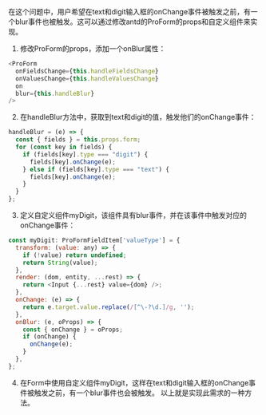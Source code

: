 在这个问题中，用户希望在text和digit输入框的onChange事件被触发之前，有一个blur事件也被触发。这可以通过修改antd的ProForm的props和自定义组件来实现。

1. 修改ProForm的props，添加一个onBlur属性：

```javascript
<ProForm
  onFieldsChange={this.handleFieldsChange}
  onValuesChange={this.handleValuesChange}
  on
  blur={this.handleBlur}
/>
```

2. 在handleBlur方法中，获取到text和digit的值，触发他们的onChange事件：

```javascript
handleBlur = (e) => {
  const { fields } = this.props.form;
  for (const key in fields) {
    if (fields[key].type === "digit") {
      fields[key].onChange(e);
    } else if (fields[key].type === "text") {
      fields[key].onChange(e);
    }
  }
};
```

3. 定义自定义组件myDigit，该组件具有blur事件，并在该事件中触发对应的onChange事件：

```javascript
const myDigit: ProFormFieldItem['valueType'] = {
  transform: (value: any) => {
    if (!value) return undefined;
    return String(value);
  },
  render: (dom, entity, ...rest) => {
    return <Input {...rest} value={dom} />;
  },
  onChange: (e) => {
    return e.target.value.replace(/[^\-?\d.]/g, '');
  },
  onBlur: (e, oProps) => {
    const { onChange } = oProps;
    if (onChange) {
      onChange(e);
    }
  },
};
```

4. 在Form中使用自定义组件myDigit，这样在text和digit输入框的onChange事件被触发之前，有一个blur事件也会被触发。
   以上就是实现此需求的一种方法。
